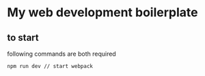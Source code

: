 # My web development boilerplate

## to start

following commands are both required

```
npm run dev // start webpack
```
